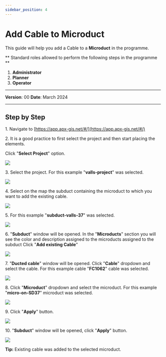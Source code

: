```yaml
---
sidebar_position: 4
---
```


# Add Cable to Microduct

This guide will help you add a Cable to a **Microduct** in the programme.

** Standard roles allowed to perform the following steps in the programme **

1.	**Administrator**
2.  **Planner**
3. **Operator**

------------

**Version**: 00
**Date**: March 2024

------------
## **Step by Step**


1\. Navigate to [https://app.apx-gis.net/#/](https://app.apx-gis.net/#/)


2\. It is a good practice to first select the project and then start placing the elements.

Click "**Select Project**" option.

![](https://ajeuwbhvhr.cloudimg.io/colony-recorder.s3.amazonaws.com/files/2024-03-11/83d549c8-959c-4822-9d78-ab63b1e69883/ascreenshot.jpeg?tl_px=0,0&br_px=774,432&force_format=png&width=774&wat_scale=69&wat=1&wat_opacity=1&wat_gravity=northwest&wat_url=https://colony-recorder.s3.amazonaws.com/images/watermarks/14B8A6_standard.png&wat_pad=317,-5)


3\. Select the project. For this example "**valls-project**" was selected.

![](https://ajeuwbhvhr.cloudimg.io/colony-recorder.s3.amazonaws.com/files/2024-03-11/a96fb525-339b-46e2-b75a-ed26b7ff9e9a/ascreenshot.jpeg?tl_px=0,0&br_px=774,432&force_format=png&width=774&wat_scale=69&wat=1&wat_opacity=1&wat_gravity=northwest&wat_url=https://colony-recorder.s3.amazonaws.com/images/watermarks/14B8A6_standard.png&wat_pad=322,120)


4\. Select on the map the subduct containing the microduct to which you want to add the existing cable.

![](https://ajeuwbhvhr.cloudimg.io/colony-recorder.s3.amazonaws.com/files/2024-03-11/ffb8805d-5299-4d56-928e-53a5ad8192d4/ascreenshot.jpeg?tl_px=549,160&br_px=1324,593&force_format=png&width=774&wat_scale=69&wat=1&wat_opacity=1&wat_gravity=northwest&wat_url=https://colony-recorder.s3.amazonaws.com/images/watermarks/14B8A6_standard.png&wat_pad=362,191)


5\. For this example "**subduct-valls-37**" was selected.

![](https://ajeuwbhvhr.cloudimg.io/colony-recorder.s3.amazonaws.com/files/2024-03-11/26aa7a1e-68e4-418f-96db-f348337ab79e/ascreenshot.jpeg?tl_px=428,74&br_px=1288,555&force_format=png&width=860&wat_scale=76&wat=1&wat_opacity=1&wat_gravity=northwest&wat_url=https://colony-recorder.s3.amazonaws.com/images/watermarks/14B8A6_standard.png&wat_pad=402,212)


6\. "**Subduct**" window will be opened. In the "**Microducts**" section you will see the color and description assigned to the microducts assigned to the subduct Click "**Add existing Cable**"

![](https://ajeuwbhvhr.cloudimg.io/colony-recorder.s3.amazonaws.com/files/2024-03-11/f8b3eca1-acd8-4d7a-a8e6-7010d0b02c8e/ascreenshot.jpeg?tl_px=0,0&br_px=1719,928&force_format=png&width=1120.0&wat=1&wat_opacity=1&wat_gravity=northwest&wat_url=https://colony-recorder.s3.amazonaws.com/images/watermarks/14B8A6_standard.png&wat_pad=51,376)


7\. "**Ducted cable**" window will be opened. Click "**Cable**" dropdown and select the cable. For this example cable "**FC1062**" cable was selected.

![](https://ajeuwbhvhr.cloudimg.io/colony-recorder.s3.amazonaws.com/files/2024-03-11/f7099239-0a1d-4843-a328-58b78472b203/user_cropped_screenshot.jpeg?tl_px=0,0&br_px=817,733&force_format=png&width=1120.0&wat=1&wat_opacity=1&wat_gravity=northwest&wat_url=https://colony-recorder.s3.amazonaws.com/images/watermarks/14B8A6_standard.png&wat_pad=246,55)


8\. Click "**Microduct**" dropdown and select the microduct. For this example "**micro-on-SD37**" microduct was selected.

![](https://ajeuwbhvhr.cloudimg.io/colony-recorder.s3.amazonaws.com/files/2024-03-11/b8e5dc0e-9f75-4549-918f-a890c0801b81/user_cropped_screenshot.jpeg?tl_px=0,0&br_px=793,624&force_format=png&width=1120.0&wat=1&wat_opacity=1&wat_gravity=northwest&wat_url=https://colony-recorder.s3.amazonaws.com/images/watermarks/14B8A6_standard.png&wat_pad=283,165)


9\. Click "**Apply**" button.

![](https://ajeuwbhvhr.cloudimg.io/colony-recorder.s3.amazonaws.com/files/2024-03-11/162df4d0-14c3-4b19-8bb4-d7ac54da90a7/ascreenshot.jpeg?tl_px=0,0&br_px=1719,928&force_format=png&width=1120.0&wat=1&wat_opacity=1&wat_gravity=northwest&wat_url=https://colony-recorder.s3.amazonaws.com/images/watermarks/14B8A6_standard.png&wat_pad=52,554)


10\. "**Subduct**" window will be opened, click "**Apply**" button.

![](https://ajeuwbhvhr.cloudimg.io/colony-recorder.s3.amazonaws.com/files/2024-03-11/abd8b165-db18-4313-a0f0-4d668bd7ab5c/ascreenshot.jpeg?tl_px=0,0&br_px=1719,928&force_format=png&width=1120.0&wat=1&wat_opacity=1&wat_gravity=northwest&wat_url=https://colony-recorder.s3.amazonaws.com/images/watermarks/14B8A6_standard.png&wat_pad=146,552)


**Tip:** Existing cable was added to the selected microduct.


